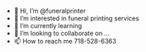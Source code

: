 - 👋 Hi, I’m @funeralprinter
- 👀 I’m interested in funeral printing services
- 🌱 I’m currently learning 
- 💞️ I’m looking to collaborate on ...
- 📫 How to reach me 718-528-6363

<!---
funeralprinter/funeralprinter is a ✨ special ✨ repository because its `README.md` (this file) appears on your GitHub profile.
You can click the Preview link to take a look at your changes.
--->

